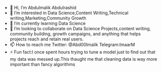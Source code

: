 - 👋 Hi, I’m Abdulmalik Abdulrashid 
- 👀 I’m interested in Data Science,Content Writing,Technical writing,Marketing,Community Growth 
- 🌱 I’m currently learning Data Science
- 💞️ I’m looking to collaborate on Data Science Projects,content writing, community building, growth campaigns, and anything that helps projects reach and retain real users.
- 📫 How to reach me Twitter: @Abd00lmalik Telegram:ImaarM
- ⚡ Fun fact:I once spent hours trying to tune a model just to find out that my data was messed up.This thaught me that cleaning data is way more important than fancy algorithms

<!---
KNKDJWI/KNKDJWI is a ✨ special ✨ repository because its `README.md` (this file) appears on your GitHub profile.
You can click the Preview link to take a look at your changes.
--->
